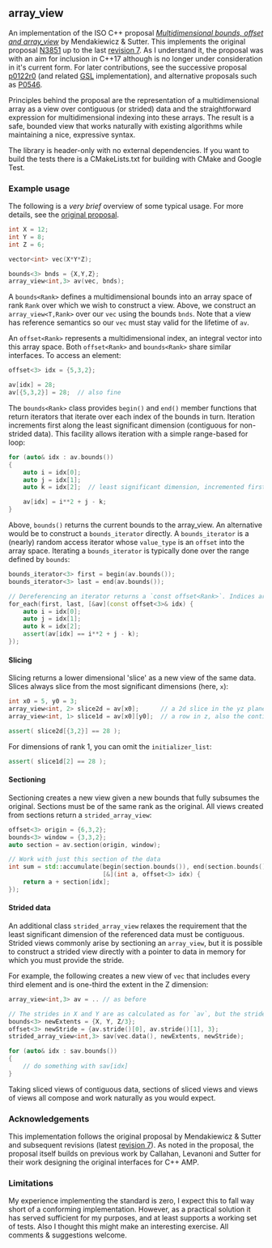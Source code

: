 ## array_view

An implementation of the ISO C++ proposal [_Multidimensional bounds, offset and array_view_][1] by Mendakiewicz & Sutter.  This implements the original proposal [N3851][1] up to the last [revision 7][3].  As I understand it, the proposal was with an aim for inclusion in C++17 although is no longer under consideration in it's current form.  For later contributions, see the successive proposal [p0122r0][4] (and related [GSL][5] implementation), and alternative proposals such as [P0546][6].

Principles behind the proposal are the representation of a multidimensional array as a view over contiguous (or strided) data and the straightforward expression for multidimensional indexing into these arrays. The result is a safe, bounded view that works naturally with existing algorithms while maintaining a nice, expressive syntax.

The library is header-only with no external dependencies.  If you want to build the tests there is a CMakeLists.txt for building with CMake and Google Test.


### Example usage

The following is a _very brief_ overview of some typical usage. For more details, see the [original proposal][1].

```cpp
int X = 12;
int Y = 8;
int Z = 6;

vector<int> vec(X*Y*Z);

bounds<3> bnds = {X,Y,Z};
array_view<int,3> av(vec, bnds);
```

A `bounds<Rank>` defines a multidimensional bounds into an array space of rank `Rank` over which we wish to construct a view.  Above, we construct an `array_view<T,Rank>` over our `vec` using the bounds `bnds`.  Note that a view has reference semantics so our `vec` must stay valid for the lifetime of `av`.

An `offset<Rank>` represents a multidimensional index, an integral vector into this array space. Both `offset<Rank>` and `bounds<Rank>` share similar interfaces. To access an element:

```cpp
offset<3> idx = {5,3,2};

av[idx] = 28;
av[{5,3,2}] = 28;  // also fine
```

The `bounds<Rank>` class provides `begin()` and `end()` member functions that return iterators that iterate over each index of the bounds in turn.  Iteration increments first along the least significant dimension (contiguous for non-strided data). This facility allows iteration with a simple range-based for loop:

```cpp
for (auto& idx : av.bounds())
{
	auto i = idx[0];
	auto j = idx[1];
	auto k = idx[2];  // least significant dimension, incremented first

	av[idx] = i**2 + j - k;
}
```

Above, `bounds()` returns the current bounds to the array_view.  An alternative would be to construct a `bounds_iterator` directly.  A `bounds_iterator` is a (nearly) random access iterator whose `value_type` is an `offset` into the array space.  Iterating a `bounds_iterator` is typically done over the range defined by `bounds`:

```cpp
bounds_iterator<3> first = begin(av.bounds());
bounds_iterator<3> last = end(av.bounds());

// Dereferencing an iterator returns a `const offset<Rank>`. Indices are always immutable.
for_each(first, last, [&av](const offset<3>& idx) {
	auto i = idx[0];
	auto j = idx[1];
	auto k = idx[2];
	assert(av[idx] == i**2 + j - k);
});
```

#### Slicing

Slicing returns a lower dimensional 'slice' as a new view of the same data. Slices always slice from the most significant dimensions (here, `x`):

```cpp
int x0 = 5, y0 = 3;
array_view<int, 2> slice2d = av[x0];      // a 2d slice in the yz plane
array_view<int, 1> slice1d = av[x0][y0];  // a row in z, also the contiguous dimension

assert( slice2d[{3,2}] == 28 );
```

For dimensions of rank 1, you can omit the `initializer_list`:

```cpp
assert( slice1d[2] == 28 );
```

#### Sectioning

Sectioning creates a new view given a new bounds that fully subsumes the original. Sections must be of the same rank as the original. All views created from sections return a `strided_array_view`:

```cpp
offset<3> origin = {6,3,2};
bounds<3> window = {3,3,2};
auto section = av.section(origin, window);

// Work with just this section of the data
int sum = std::accumulate(begin(section.bounds()), end(section.bounds()), 0,
                          [&](int a, offset<3> idx) {
	return a + section[idx];
});
```

#### Strided data

An additional class `strided_array_view` relaxes the requirement that the least significant dimension of the referenced data must be contiguous.  Strided views commonly arise by sectioning an `array_view`, but it is possible to construct a strided view directly with a pointer to data in memory for which you must provide the stride.

For example, the following creates a new view of `vec` that includes every third element and is one-third the extent in the Z dimension:

```cpp
array_view<int,3> av = .. // as before

// The strides in X and Y are as calculated as for `av`, but the stride in Z is no longer 1
bounds<3> newExtents = {X, Y, Z/3};
offset<3> newStride = {av.stride()[0], av.stride()[1], 3};
strided_array_view<int,3> sav(vec.data(), newExtents, newStride);

for (auto& idx : sav.bounds())
{
	// do something with sav[idx]
}
```

Taking sliced views of contiguous data, sections of sliced views and views of views all compose and work naturally as you would expect.


### Acknowledgements

This implementation follows the original proposal by Mendakiewicz & Sutter and subsequent revisions (latest [revision 7][3]). As noted in the proposal, the proposal itself builds on previous work by Callahan, Levanoni and Sutter for their work designing the original interfaces for C++ AMP.


### Limitations

My experience implementing the standard is zero, I expect this to fall way short of a conforming implementation.  However, as a practical solution it has served sufficient for my purposes, and at least supports a working set of tests. Also I thought this might make an interesting exercise. All comments & suggestions welcome.

[1]: http://www.open-std.org/jtc1/sc22/wg21/docs/papers/2014/n3851.pdf
[2]: https://msdn.microsoft.com/en-us/library/hh265137.aspx
[3]: http://www.open-std.org/jtc1/sc22/wg21/docs/papers/2015/n4512.html
[4]: http://www.open-std.org/jtc1/sc22/wg21/docs/papers/2015/p0122r0.pdf
[5]: https://github.com/Microsoft/GSL
[6]: https://github.com/kokkos/array_ref/blob/master/proposals/P0546.rst


